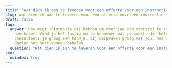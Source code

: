 ```yaml
---
title: "Wat dien ik aan te leveren voor een offerte voor een instructie video? "
slug: wat-dien-ik-aan-te-leveren-voor-een-offerte-voor-een-instructie-video
draft: false
faq:
  answer: Hoe meer informatie wij hebben om voor jou een voorstel te schrijven,
    hoe beter. Vind je het lastig om te benoemen wat je zoekt, dan helpen onze
    consultants je graag een handje. Zij bespreken graag met jou, hoe we jouw
    doelen het best kunnen behalen.
  question: "Wat dien ik aan te leveren voor een offerte voor een instructie video? "
seo:
  noindex: true
---
```

